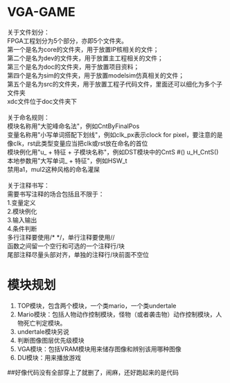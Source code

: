 # VGA-GAME
关于文件划分：<br>
FPGA工程划分为5个部分，亦即5个文件夹。<br>
第一个是名为core的文件夹，用于放置IP核相关的文件；<br>
第二个是名为dev的文件夹，用于放置主工程相关的文件；<br>
第三个是名为doc的文件夹，用于放置项目资料；<br>
第四个是名为sim的文件夹，用于放置modelsim仿真相关的文件；<br>
第五个是名为src的文件夹，用于放置工程子代码文件，里面还可以细化为多个子文件夹<br>
xdc文件位于doc文件夹下<br>
<br>
关于命名规则：<br>
模块名称用"大驼峰命名法"，例如CntByFinalPos<br>
变量名称用"小写单词搭配下划线"，例如clk_px表示clock for pixel，要注意的是像clk，rst此类型变量应当把clk或rst放在命名的首位<br>
模块例化用"u_ + 特征 + 子模块名称"，例如DST模块中的CntS #() u_H_CntS()<br>
本地参数用"大写单词_ + 特征"，例如HSW_t<br>
禁用a1，mul2这种风格的命名灌屎<br>
<br>
关于注释书写：<br>
需要书写注释的场合包括且不限于：<br>
1.变量定义<br>
2.模块例化<br>
3.输入输出<br>
4.条件判断<br>
多行注释要使用/* */，单行注释要使用//<br>
函数之间留一个空行和可选的一个注释行/块<br>
尾部注释尽量头部对齐，单独的注释行/块前面不空位<br>

# 模块规划
1. TOP模块，包含两个模块，一个类mario，一个类undertale
2. Mario模块：包括人物动作控制模块，怪物（或者袭击物）动作控制模块，人物死亡判定模块。
3. undertale模块另说
4. 判断图像图层优先级模块
5. VGA模块：包括VRAM模块用来储存图像和辨别该用哪种图像
6. DU模块：用来播放游戏

##好像代码没有全部穿上了就删了，闹麻，还好跑起来的是代码
